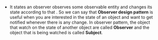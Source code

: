 - It states an observer observes some observable entity and changes its state according to that . So we can say that **Observer design pattern** is useful when you are interested in the state of an object and want to get notified whenever there is any change. In observer pattern, the object that watch on the state of another object are called **Observer** and the object that is being watched is called **Subject**.